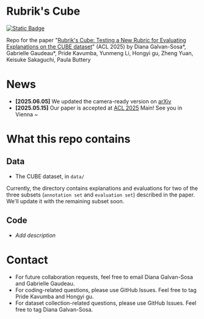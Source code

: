 # Rubrik's Cube

[![Static Badge](https://img.shields.io/badge/arXiv-2503.23899-b31b1b?logo=arXiv)](https://arxiv.org/abs/2503.23899)


Repo for the paper "[Rubrik's Cube: Testing a New Rubric for Evaluating Explanations on the CUBE dataset](https://arxiv.org/abs/2503.23899)" (ACL 2025) by Diana Galvan-Sosa*, Gabrielle  Gaudeau*, Pride Kavumba, Yunmeng Li, Hongyi gu, Zheng Yuan, Keisuke Sakaguchi, Paula Buttery

# News
- **[2025.06.05]**  We updated the camera-ready version on [arXiv](https://arxiv.org/abs/2503.23899) 
- **[2025.05.15]**  Our paper is accepted at [ACL 2025](https://2025.aclweb.org/program/main_papers/) Main! See you in Vienna ~


# What this repo contains
## Data
- The CUBE dataset, in `data/` 

Currently, the directory contains explanations and evaluations for two of the three subsets (`annotation set` and `evaluation set`) described in the paper. We'll update it with the remaining subset soon.

## Code
- *Add description*

# Contact
- For future collaboration requests, feel free to email Diana Galvan-Sosa and Gabrielle Gaudeau.
- For coding-related questions, please use GitHub Issues. Feel free to tag Pride Kavumba and Hongyi gu.
- For dataset collection-related questions, please use GitHub Issues. Feel free to tag Diana Galvan-Sosa.
